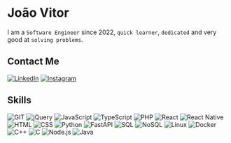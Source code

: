 # João Vitor

I am a `Software Engineer` since 2022, `quick learner`, `dedicated` and very good at `solving problems`.

## Contact Me
[![LinkedIn](https://img.shields.io/badge/LinkedIn-000?style=for-the-badge&logo=linkedin&logoColor=0E76A8)](https://www.linkedin.com/in/joaotorvitor/)
[![Instagram](https://img.shields.io/badge/Instagram-000?style=for-the-badge&logo=instagram)](https://www.instagram.com/joaotorvitor/)

## Skills
![GIT](https://img.shields.io/badge/Git-F1502F?style=for-the-badge&logo=git&logoColor=fff)
![jQuery](https://img.shields.io/badge/jQuery-106daf?style=for-the-badge&logo=jquery&logoColor=fff)
![JavaScript](https://img.shields.io/badge/JavaScript-F7DF1E?style=for-the-badge&logo=javascript&logoColor=323330)
![TypeScript](https://img.shields.io/badge/TypeScript-007ACC?style=for-the-badge&logo=typescript&logoColor=fff)
![PHP](https://img.shields.io/badge/PHP-7b7fb5?style=for-the-badge&logo=php&logoColor=fff)
![React](https://img.shields.io/badge/React-20232A?style=for-the-badge&logo=react&logoColor=61DAFB)
![React Native](https://img.shields.io/badge/React%20Native-20232A?style=for-the-badge&logo=react&logoColor=61DAFB)
![HTML](https://img.shields.io/badge/HTML-E34F26?style=for-the-badge&logo=html5&logoColor=fff)
![CSS](https://img.shields.io/badge/CSS-1572B6?style=for-the-badge&logo=css3&logoColor=fff)
![Python](https://img.shields.io/badge/python-457fb0?style=for-the-badge&logo=python&logoColor=ffdd57)
![FastAPI](https://img.shields.io/badge/fastapi-0d9c8f?style=for-the-badge&logo=fastapi&logoColor=fff)
![SQL](https://img.shields.io/badge/sql-396c94?style=for-the-badge&logo=postgresql&logoColor=fff)
![NoSQL](https://img.shields.io/badge/nosql-6db445?style=for-the-badge&logo=mongodb&logoColor=fff)
![Linux](https://img.shields.io/badge/linux-fff?style=for-the-badge&logo=linux&logoColor=000)
![Docker](https://img.shields.io/badge/docker-2468ee?style=for-the-badge&logo=docker&logoColor=fff)
![C++](https://img.shields.io/badge/c++-085d9f?style=for-the-badge&logo=cplusplus&logoColor=fff)
![C](https://img.shields.io/badge/c-085d9f?style=for-the-badge&logo=c&logoColor=fff)
![Node.js](https://img.shields.io/badge/Node.js-43853D?style=for-the-badge&logo=node.js&logoColor=fff)
![Java](https://img.shields.io/badge/Java-ED8B00?style=for-the-badge&logo=openjdk&logoColor=fff)
